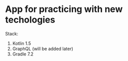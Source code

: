# App for practicing with new techologies

Stack: 
1. Kotlin 1.5 
2. GraphQL (will be added later) 
3. Gradle 7.2
